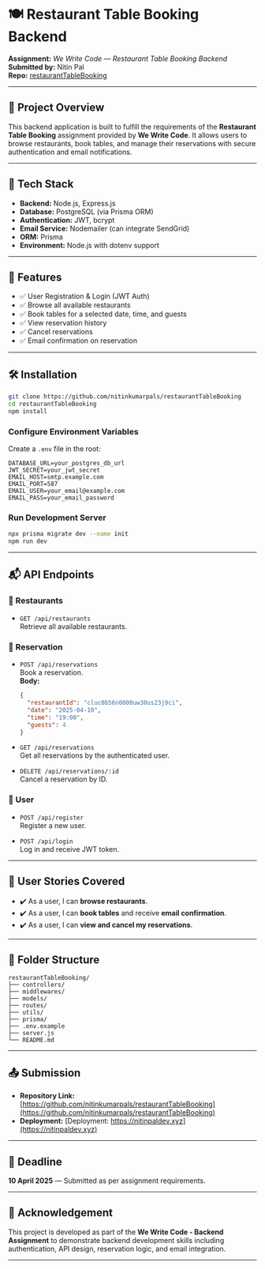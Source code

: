 # 🍽️ Restaurant Table Booking Backend

**Assignment:** *We Write Code — Restaurant Table Booking Backend*  
**Submitted by:** Nitin Pal  
**Repo:** [restaurantTableBooking](https://github.com/nitinkumarpals/restaurantTableBooking)

---

## 📌 Project Overview

This backend application is built to fulfill the requirements of the **Restaurant Table Booking** assignment provided by **We Write Code**. It allows users to browse restaurants, book tables, and manage their reservations with secure authentication and email notifications.

---

## 🔧 Tech Stack

- **Backend:** Node.js, Express.js
- **Database:** PostgreSQL (via Prisma ORM)
- **Authentication:** JWT, bcrypt
- **Email Service:** Nodemailer (can integrate SendGrid)
- **ORM:** Prisma
- **Environment:** Node.js with dotenv support

---

## 🚀 Features

- ✅ User Registration & Login (JWT Auth)
- ✅ Browse all available restaurants
- ✅ Book tables for a selected date, time, and guests
- ✅ View reservation history
- ✅ Cancel reservations
- ✅ Email confirmation on reservation

---

## 🛠️ Installation

```bash
git clone https://github.com/nitinkumarpals/restaurantTableBooking
cd restaurantTableBooking
npm install
```

### Configure Environment Variables

Create a `.env` file in the root:

```env
DATABASE_URL=your_postgres_db_url
JWT_SECRET=your_jwt_secret
EMAIL_HOST=smtp.example.com
EMAIL_PORT=587
EMAIL_USER=your_email@example.com
EMAIL_PASS=your_email_password
```

### Run Development Server

```bash
npx prisma migrate dev --name init
npm run dev
```

---

## 📬 API Endpoints

### 📍 Restaurants

- `GET /api/restaurants`  
  Retrieve all available restaurants.

### 📅 Reservation

- `POST /api/reservations`  
  Book a reservation.  
  **Body:**
  ```json
  {
    "restaurantId": "cluc0b56n0000uw30us23j9ci",
    "date": "2025-04-10",
    "time": "19:00",
    "guests": 4
  }
  ```

- `GET /api/reservations`  
  Get all reservations by the authenticated user.

- `DELETE /api/reservations/:id`  
  Cancel a reservation by ID.

### 👤 User

- `POST /api/register`  
  Register a new user.

- `POST /api/login`  
  Log in and receive JWT token.

---

## 📄 User Stories Covered

- ✔️ As a user, I can **browse restaurants**.
- ✔️ As a user, I can **book tables** and receive **email confirmation**.
- ✔️ As a user, I can **view and cancel my reservations**.

---

## 📎 Folder Structure

```
restaurantTableBooking/
├── controllers/
├── middlewares/
├── models/
├── routes/
├── utils/
├── prisma/
├── .env.example
├── server.js
└── README.md
```

---

## 📤 Submission

- **Repository Link:** [https://github.com/nitinkumarpals/restaurantTableBooking](https://github.com/nitinkumarpals/restaurantTableBooking)
- **Deployment:** [Deployment: https://nitinpaldev.xyz](https://nitinpaldev.xyz)

---

## 📅 Deadline

**10 April 2025** — Submitted as per assignment requirements.

---

## 🙏 Acknowledgement

This project is developed as part of the **We Write Code - Backend Assignment** to demonstrate backend development skills including authentication, API design, reservation logic, and email integration.

---
